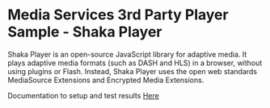 # Media Services 3rd Party Player Sample - Shaka Player

Shaka Player is an open-source JavaScript library for adaptive media. It plays adaptive media formats (such as DASH and HLS) in a browser, without using plugins or Flash. Instead, Shaka Player uses the open web standards MediaSource Extensions and Encrypted Media Extensions.

Documentation to setup and test results [Here](../../docs/shaka)